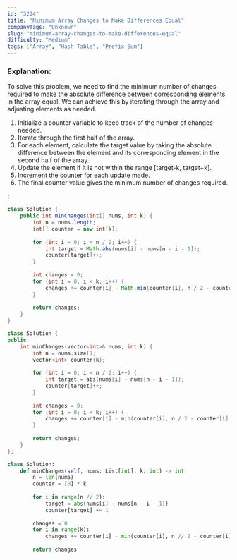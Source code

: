 ```yaml
---
id: "3224"
title: "Minimum Array Changes to Make Differences Equal"
companyTags: "Unknown"
slug: "minimum-array-changes-to-make-differences-equal"
difficulty: "Medium"
tags: ["Array", "Hash Table", "Prefix Sum"]
---
```


### Explanation:
To solve this problem, we need to find the minimum number of changes required to make the absolute difference between corresponding elements in the array equal. We can achieve this by iterating through the array and adjusting elements as needed.

1. Initialize a counter variable to keep track of the number of changes needed.
2. Iterate through the first half of the array.
3. For each element, calculate the target value by taking the absolute difference between the element and its corresponding element in the second half of the array.
4. Update the element if it is not within the range [target-k, target+k].
5. Increment the counter for each update made.
6. The final counter value gives the minimum number of changes required.

:

```java
class Solution {
    public int minChanges(int[] nums, int k) {
        int n = nums.length;
        int[] counter = new int[k];
        
        for (int i = 0; i < n / 2; i++) {
            int target = Math.abs(nums[i] - nums[n - i - 1]);
            counter[target]++;
        }
        
        int changes = 0;
        for (int i = 0; i < k; i++) {
            changes += counter[i] - Math.min(counter[i], n / 2 - counter[i]);
        }
        
        return changes;
    }
}
```

```cpp
class Solution {
public:
    int minChanges(vector<int>& nums, int k) {
        int n = nums.size();
        vector<int> counter(k);
        
        for (int i = 0; i < n / 2; i++) {
            int target = abs(nums[i] - nums[n - i - 1]);
            counter[target]++;
        }
        
        int changes = 0;
        for (int i = 0; i < k; i++) {
            changes += counter[i] - min(counter[i], n / 2 - counter[i]);
        }
        
        return changes;
    }
};
```

```python
class Solution:
    def minChanges(self, nums: List[int], k: int) -> int:
        n = len(nums)
        counter = [0] * k
        
        for i in range(n // 2):
            target = abs(nums[i] - nums[n - i - 1])
            counter[target] += 1
        
        changes = 0
        for i in range(k):
            changes += counter[i] - min(counter[i], n // 2 - counter[i])
        
        return changes
```